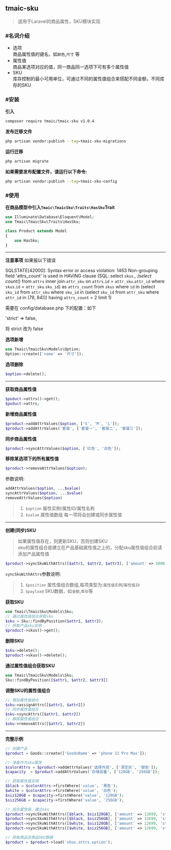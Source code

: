 ## tmaic-sku

> 适用于Laravel的商品属性，SKU模块实现

### #名词介绍

- 选项     
商品属性值的键名，如`颜色`,`尺寸` 等
- 属性值   
商品某选项对应的值，同一商品同一选项下可有多个属性值
- SKU   
库存控制的最小可用单位，可通过不同的属性值组合来搭配不同金额，不同库存的SKU

### #安装

**引入**

```bash
composer require tmaic/tmaic-sku v1.0.4
```

**发布迁移文件**

```bash
php artisan vendor:publish --tag=tmaic-sku-migrations
```

**运行迁移**

```bash
php artisan migrate
```

**如果需要发布配置文件，请运行以下命令:**

```bash
php artisan vendor:publish --tag=tmaic-sku-config
```

### #使用

**在商品模型中引入`Tmaic\TmaicSku\Traits\HasSku`Trait**

```php
use Illuminate\Database\Eloquent\Model;
use Tmaic\TmaicSku\Traits\HasSku;

class Product extends Model
{
    use HasSku;
}
```

---

**注意事项**
如果报以下错误

SQLSTATE[42000]: Syntax error or access violation: 1463 Non-grouping field 'attrs_count' is used in HAVING clause (SQL: select `skus`.*, (select count(*) from `attrs` inner join `attr_sku` on `attrs`.`id` = `attr_sku`.`attr_id` where `skus`.`id` = `attr_sku`.`sku_id`) as `attrs_count` from `skus` where `id` in (select `sku_id` from `attr_sku` where `sku_id` in (select `sku_id` from `attr_sku` where `attr_id` in (79, 84))) having `attrs_count` = 2 limit 1)

需要在 config/database.php 下的配置：如下

'strict' => false,

将 strict 改为 false

**选项新增**

```php
use Tmaic\TmaicSku\Models\Option;
Option::create(['name' => '尺寸']);
```

**选项删除**

```php
$option->delete();
```

---

**获取商品属性值**

```php
$poduct->attrs()->get();
$poduct->attrs;
```

**新增商品属性值**

```php
$product->addAttrValues($option, ['S', 'M', 'L']);
$product->addAttrValues('套餐', ['套餐一', '套餐二', '套餐三']);
```

**同步商品属性值**

```php
$product->syncAttrValues($option, ['红色', '白色']);
```

**移除某选项下的所有属性值**

```php
$product->removeAttrValues($option);
```

参数说明:
```php
addAttrValues($option, ...$value)
syncAttrValues($option, ...$value)
removeAttrValues($option)
```
> 1. `$option` 属性实例/属性ID/属性名称
> 2. `$value` 属性值数组 每一项将会创建或同步属性值

---

**创建(同步)SKU**

> 如果属性值存在，则更新SKU，否则创建SKU     
> sku的属性组合是建立在产品基础属性值之上的，分配sku属性值组合前请添加产品属性值

```php
$product->syncSkuWithAttrs([$attr1, $attr2, $attr3], ['amount' => 5000, 'stock' => 100]);
```
`syncSkuWithAttrs`参数说明:
> 1. `$position` 属性值组合数组,每项类型为:`属性值实例`/`属性值ID`
> 2. `$payload` SKU数据，如`金额`,`库存`等

**获取SKU**

```php
use Tmaic\TmaicSku\Models\Sku;
// 通过属性值组合获取sku
$sku = Sku::findByPosition($attr1, $attr2);
// 获取产品sku实例
$product->skus()->get();
```

**删除SKU**

```php
$sku->delete();
$product->skus()->delete();
```

**通过属性值组合获取SKU**

```php
use Tmaic\TmaicSku\Models\Sku;
Sku::findByPosition([$attr1, $attr2, $attr3])
```

**调整SKU的属性值组合**

```php
// 增加属性值组合
$sku->assignAttrs([$attr1, $attr2])
// 同步属性值组合
$sku->syncAttrs([$attr1, $attr2])
// 移除属性值组合
$sku->removeAttrs([$attr1, $attr2])
```

---

**完整示例**
```php
// 创建产品
$product = Goods::create(['GoodsName' => 'phone 11 Pro Max']);

// 准备作为sku属性
$colorAttrs = $product->addAttrValues('选择外观', ['深空灰', '银色']);
$capacity  = $product->addAttrValues('存储容量', ['128GB', '256GB']);

// 获取属性值实例
$black = $colorAttrs->firstWhere('value', '黑色');
$white = $colorAttrs->firstWhere('value', '白色');
$siz128GB = $capacity->firstWhere('value', '128GB');
$siz256GB = $capacity->firstWhere('value', '256GB');

// 组合属性值，建立sku
$product->syncSkuWithAttrs([$black, $siz128GB], ['amount' => 12699, 'stock' => 100]);
$product->syncSkuWithAttrs([$black, $siz256GB], ['amount' => 12699, 'stock' => 100]);
$product->syncSkuWithAttrs([$white, $siz128GB], ['amount' => 12699, 'stock' => 100]);
$product->syncSkuWithAttrs([$white, $siz256GB], ['amount' => 12699, 'stock' => 100]);

// 获取商品及商品SKU数据
$product = $product->load('skus.attrs.option');
```

